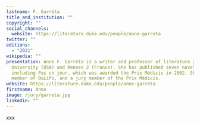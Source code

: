 ```yaml
---
lastname: F. Garréta
title_and_institution: ""
copyright: ""
social_channels:
  website: https://literature.duke.edu/people/anne-garreta
twitter: ""
editions:
  - "2021"
wikipedia: ""
presentation: Anne F. Garréta is a writer and professor of literature at Duke
  University (USA) and Rennes 2 (France). She has published seven novels,
  including Pas un jour, which was awarded the Prix Médicis in 2002. She is a
  member of OuLiPo, and a jury member of the Prix Médicis.
website: https://literature.duke.edu/people/anne-garreta
firstname: Anne
image: /jury/garreta.jpg
linkedin: ""
---
```

xxx